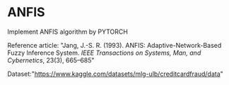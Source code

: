 # ANFIS
Implement ANFIS algorithm by PYTORCH


Reference article: "Jang, J.-S. R. (1993). ANFIS: Adaptive-Network-Based Fuzzy Inference System. *IEEE Transactions on Systems, Man, and Cybernetics*, 23(3), 665–685"


Dataset:"https://www.kaggle.com/datasets/mlg-ulb/creditcardfraud/data"
